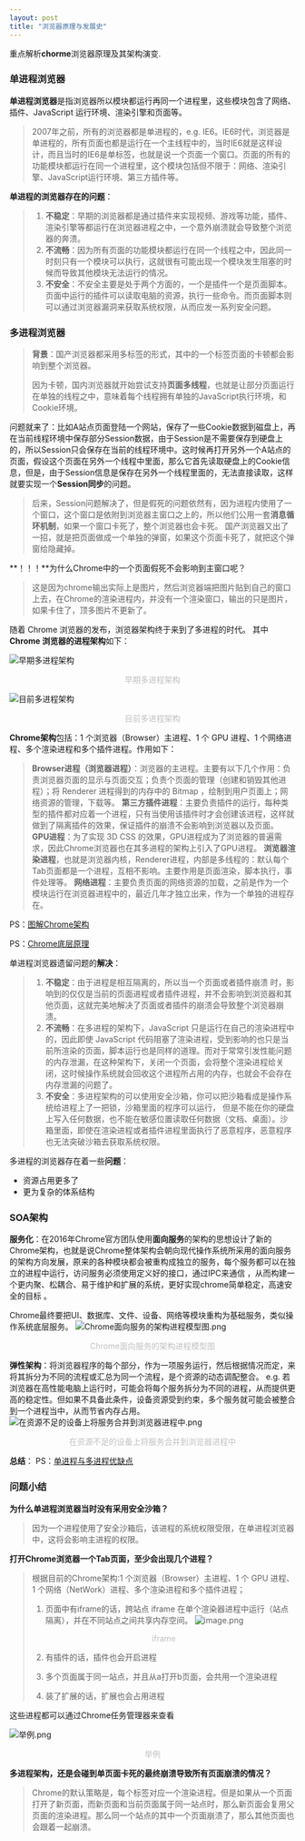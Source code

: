 ```yaml
---
layout: post
title: "浏览器原理与发展史"
---
```


重点解析**chorme**浏览器原理及其架构演变.

### 单进程浏览器
**单进程浏览器**是指浏览器所以模块都运行再同一个进程里，这些模块包含了网络、插件、JavaScript 运行环境、渲染引擎和页面等。
>2007年之前，所有的浏览器都是单进程的，e.g. IE6。IE6时代，浏览器是单进程的，所有页面也都是运行在一个主线程中的，当时IE6就是这样设计，而且当时的IE6是单标签，也就是说一个页面一个窗口。页面的所有的功能模块都运行在同一个进程里，这个模块包括但不限于：网络、渲染引擎、JavaScript运行环境、第三方插件等。

**单进程的浏览器存在的问题**：
>1. **不稳定**：早期的浏览器都是通过插件来实现视频、游戏等功能，插件、渲染引擎等都运行在浏览器进程之中，一个意外崩溃就会导致整个浏览器的奔溃。
>2. **不流畅**：因为所有页面的功能模块都运行在同一个线程之中，因此同一时刻只有一个模块可以执行，这就很有可能出现一个模块发生阻塞的时候而导致其他模块无法运行的情况。
>3. **不安全**：不安全主要是处于两个方面的，一个是插件一个是页面脚本。页面中运行的插件可以读取电脑的资源，执行一些命令。而页面脚本则可以通过浏览器漏洞来获取系统权限，从而应发一系列安全问题。

### 多进程浏览器
>**背景**：国产浏览器都采用多标签的形式，其中的一个标签页面的卡顿都会影响到整个浏览器。
>
>因为卡顿，国内浏览器就开始尝试支持**页面多线程**，也就是让部分页面运行在单独的线程之中，意味着每个线程拥有单独的JavaScript执行环境，和Cookie环境。

问题就来了：比如A站点页面登陆一个网站，保存了一些Cookie数据到磁盘上，再在当前线程环境中保存部分Session数据，由于Session是不需要保存到硬盘上的，所以Session只会保存在当前的线程环境中。这时候再打开另外一个A站点的页面，假设这个页面在另外一个线程中里面，那么它首先读取硬盘上的Cookie信息，但是，由于Session信息是保存在另外一个线程里面的，无法直接读取，这样就要实现一个**Session同步**的问题。

>后来，Session问题解决了，但是假死的问题依然有，因为进程内使用了一个窗口，这个窗口是依附到浏览器主窗口之上的，所以他们公用一套**消息循环机制**，如果一个窗口卡死了，整个浏览器也会卡死。
国产浏览器又出了一招，就是把页面做成一个单独的弹窗，如果这个页面卡死了，就把这个弹窗给隐藏掉。

**！！！**为什么Chrome中的一个页面假死不会影响到主窗口呢？

>这是因为chrome输出实际上是图片，然后浏览器端把图片贴到自己的窗口上去，在Chrome的渲染进程内，并没有一个渲染窗口，输出的只是图片，如果卡住了，顶多图片不更新了。

随着 Chrome 浏览器的发布，浏览器架构终于来到了多进程的时代。
其中 **Chrome 浏览器的进程架构**如下：

![早期多进程架构](../../../images/chorme1.png)
<center style="font-size:14px;color:#C0C0C0;">早期多进程架构</center> 

![目前多进程架构](../../../images/chorme2.png)
<center style="font-size:14px;color:#C0C0C0;">目前多进程架构</center> 

**Chrome架构**包括：1 个浏览器（Browser）主进程、1 个 GPU 进程、1 个网络进程、多个渲染进程和多个插件进程。作用如下：
>**Browser进程（浏览器进程）**：浏览器的主进程。主要有以下几个作用：负责浏览器页面的显示与页面交互；负责个页面的管理（创建和销毁其他进程）；将 Renderer 进程得到的内存中的 Bitmap ，绘制到用户页面上；网络资源的管理，下载等。
**第三方插件进程**：主要负责插件的运行，每种类型的插件都对应着一个进程，只有当使用该插件时才会创建该进程，这样就做到了隔离插件的效果，保证插件的崩溃不会影响到浏览器以及页面。
**GPU进程**：为了实现 3D CSS 的效果，GPU进程成为了浏览器的普遍需求，因此Chrome浏览器也在其多进程的架构上引入了GPU进程。
**浏览器渲染进程**，也就是浏览器内核，Renderer进程，内部是多线程的：默认每个Tab页面都是一个进程，互相不影响。主要作用是页面渲染，脚本执行，事件处理等。
**网络进程**：主要负责页面的网络资源的加载，之前是作为一个模块运行在浏览器进程中的，最近几年才独立出来，作为一个单独的进程存在。

PS：[图解Chrome架构](https://blog.csdn.net/qq_39111085/article/details/103776844)

PS：[Chrome底层原理](https://www.cnblogs.com/fuguy/p/13073884.html)

单进程浏览器遗留问题的**解决**：
>1. **不稳定**：由于进程是相互隔离的，所以当一个页面或者插件崩溃 时，影响到的仅仅是当前的页面进程或者插件进程，并不会影响到浏览器和其他页面，这就完美地解决了页面或者插件的崩溃会导致整个浏览器崩溃。
>2. **不流畅**：在多进程的架构下，JavaScript 只是运行在自己的渲染进程中的，因此即使 JavaScript 代码阻塞了渲染进程，受到影响的也只是当前所渲染的页面，脚本运行也是同样的道理。而对于常常引发性能问题的内存泄漏，在这种架构下，关闭一个页面，会将整个渲染进程给关闭，这时候操作系统就会回收这个进程所占用的内存，也就会不会存在内存泄漏的问题了。
>3. **不安全**：多进程架构的可以使用安全沙箱，你可以把沙箱看成是操作系统给进程上了一把锁，沙箱里面的程序可以运行， 但是不能在你的硬盘上写入任何数据，也不能在敏感位置读取任何数据（文档、桌面）。沙箱里面，即使在渲染进程或者插件进程里面执行了恶意程序，恶意程序也无法突破沙箱去获取系统权限。

多进程的浏览器存在着一些**问题**：
* 资源占用更多了
* 更为复杂的体系结构

### SOA架构

**服务化**：在2016年Chrome官方团队使用**面向服务**的架构的思想设计了新的Chrome架构，也就是说Chrome整体架构会朝向现代操作系统所采用的面向服务的架构方向发展，原来的各种模块都会被重构成独立的服务，每个服务都可以在独立的进程中运行，访问服务必须使用定义好的接口，通过IPC来通信 ，从而构建一个更内聚、松耦合、易于维护和扩展的系统，更好实现chrome简单稳定，高速安全的目标 。

Chrome最终要把UI、数据库、文件、设备、网络等模块重构为基础服务，类似操作系统底层服务。
![Chrome面向服务的架构进程模型图.png](../../../images/chorme3.png)
<center style="font-size:14px;color:#C0C0C0;">Chrome面向服务的架构进程模型图</center> 

**弹性架构**：将浏览器程序的每个部分，作为一项服务运行，然后根据情况而定，来将其拆分为不同的流程或汇总为同一个流程，是个资源的动态调配整合。
e.g.  若浏览器在高性能电脑上运行时，可能会将每个服务拆分为不同的进程，从而提供更高的稳定性。但如果不具备此条件，设备资源受到约束，多个服务就可能会被整合到一个进程当中，从而节省内存占用。
![在资源不足的设备上将服务合并到浏览器进程中.png](../../../images/chorme4.png)
<center style="font-size:14px;color:#C0C0C0;">在资源不足的设备上将服务合并到浏览器进程中</center> 

**总结**：
PS：[单进程与多进程优缺点](http://www.mamicode.com/info-detail-641220.html)
### 问题小结

**为什么单进程浏览器当时没有采用安全沙箱？**
>因为一个进程使用了安全沙箱后，该进程的系统权限受限，在单进程浏览器中，这将会影响主进程的权限。

**打开Chrome浏览器一个Tab页面，至少会出现几个进程？**
>根据目前的Chrome架构:1 个浏览器（Browser）主进程、1 个 GPU 进程、1 个网络（NetWork）进程、多个渲染进程和多个插件进程；
>
>   1. 页面中有iframe的话，跨站点 iframe 在单个渲染器进程中运行（站点隔离），并在不同站点之间共享内存空间。
>   ![image.png](../../../images/chorme5.png) 
>   <center style="font-size:14px;color:#C0C0C0;">iframe</center> 
>
>   2. 有插件的话，插件也会开启进程
>
>   3. 多个页面属于同一站点，并且从a打开b页面，会共用一个渲染进程
>
>   4. 装了扩展的话，扩展也会占用进程

这些进程都可以通过Chrome任务管理器来查看

![举例.png](../../../images/chorme6.png)
<center style="font-size:14px;color:#C0C0C0;">举例</center> 


**多进程架构，还是会碰到单页面卡死的最终崩溃导致所有页面崩溃的情况？**
>Chrome的默认策略是，每个标签对应一个渲染进程。但是如果从一个页面打开了新页面，而新页面和当前页面属于同一站点时，那么新页面会复用父页面的渲染进程。那么同一个站点的其中一个页面崩溃了，那么其他页面也会跟着一起崩溃。
